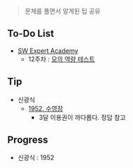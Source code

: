 > 문제를 풀면서 알게된 팁 공유

## To-Do List
- [SW Expert Academy](https://www.swexpertacademy.com/main/main.do)
    - 12주차 : [모의 역량 테스트](https://www.swexpertacademy.com/main/talk/solvingClub/problemBoxDetail.do?solveclubId=AV6kld8aisgDFASb&probBoxId=AV732SG66sEDFAW7&leftPage=1)
    
## Tip
- 신광식
    - [1952. 수영장](https://github.com/mel1015/algorithm-study/blob/1952/algorithm-study/week_12/1952_mel1015.cpp)
        - 3달 이용권이 까다롭다. 정답 참고
        
## Progress
- 신광식 : 1952